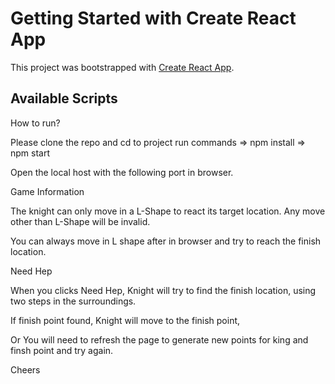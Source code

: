 # Getting Started with Create React App

This project was bootstrapped with [Create React App](https://github.com/facebook/create-react-app).

## Available Scripts


How to run?

Please clone the repo and cd to project
run commands
=> npm install
=> npm start 

Open the local host with the following port in browser.

Game Information

The knight can only move in a L-Shape to react its target location.
Any move other than L-Shape will be invalid.

You can always move in L shape after in browser and try to reach the finish location.

 Need Hep

When you clicks Need Hep, Knight will try to find the finish location, using two steps in the surroundings.

If finish point found, Knight will move to the finish point,

Or You will need to refresh the page to generate new points for king and finsh point and try again.

Cheers



